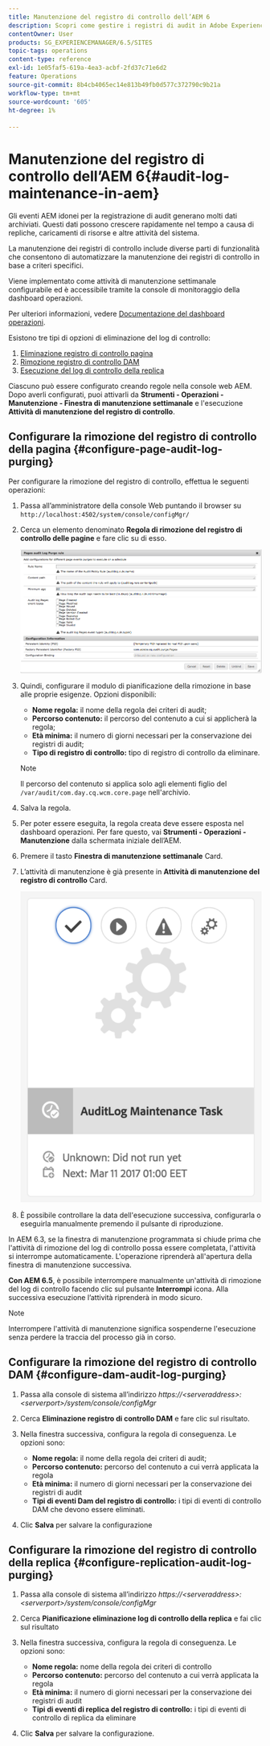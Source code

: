 ```yaml
---
title: Manutenzione del registro di controllo dell’AEM 6
description: Scopri come gestire i registri di audit in Adobe Experience Manager (AEM).
contentOwner: User
products: SG_EXPERIENCEMANAGER/6.5/SITES
topic-tags: operations
content-type: reference
exl-id: 1e05faf5-619a-4ea3-acbf-2fd37c71e6d2
feature: Operations
source-git-commit: 8b4cb4065ec14e813b49fb0d577c372790c9b21a
workflow-type: tm+mt
source-wordcount: '605'
ht-degree: 1%

---
```


# Manutenzione del registro di controllo dell’AEM 6{#audit-log-maintenance-in-aem}

Gli eventi AEM idonei per la registrazione di audit generano molti dati archiviati. Questi dati possono crescere rapidamente nel tempo a causa di repliche, caricamenti di risorse e altre attività del sistema.

La manutenzione dei registri di controllo include diverse parti di funzionalità che consentono di automatizzare la manutenzione dei registri di controllo in base a criteri specifici.

Viene implementato come attività di manutenzione settimanale configurabile ed è accessibile tramite la console di monitoraggio della dashboard operazioni.

Per ulteriori informazioni, vedere [Documentazione del dashboard operazioni](/help/sites-administering/operations-dashboard.md).

Esistono tre tipi di opzioni di eliminazione del log di controllo:

1. [Eliminazione registro di controllo pagina](/help/sites-administering/operations-audit-log.md#configure-page-audit-log-purging)
1. [Rimozione registro di controllo DAM](/help/sites-administering/operations-audit-log.md#configure-dam-audit-log-purging)
1. [Esecuzione del log di controllo della replica](/help/sites-administering/operations-audit-log.md#configure-replication-audit-log-purging)

Ciascuno può essere configurato creando regole nella console web AEM. Dopo averli configurati, puoi attivarli da **Strumenti - Operazioni - Manutenzione - Finestra di manutenzione settimanale** e l&#39;esecuzione **Attività di manutenzione del registro di controllo**.

## Configurare la rimozione del registro di controllo della pagina {#configure-page-audit-log-purging}

Per configurare la rimozione del registro di controllo, effettua le seguenti operazioni:

1. Passa all’amministratore della console Web puntando il browser su `http://localhost:4502/system/console/configMgr/`

1. Cerca un elemento denominato **Regola di rimozione del registro di controllo delle pagine** e fare clic su di esso.

   ![chlimage_1-365](assets/chlimage_1-365.png)

1. Quindi, configurare il modulo di pianificazione della rimozione in base alle proprie esigenze. Opzioni disponibili:

   * **Nome regola:** il nome della regola dei criteri di audit;
   * **Percorso contenuto:** il percorso del contenuto a cui si applicherà la regola;
   * **Età minima:** il numero di giorni necessari per la conservazione dei registri di audit;
   * **Tipo di registro di controllo:** tipo di registro di controllo da eliminare.

   >[!NOTE]
   >
   >Il percorso del contenuto si applica solo agli elementi figlio del `/var/audit/com.day.cq.wcm.core.page` nell&#39;archivio.

1. Salva la regola.
1. Per poter essere eseguita, la regola creata deve essere esposta nel dashboard operazioni. Per fare questo, vai **Strumenti - Operazioni - Manutenzione** dalla schermata iniziale dell’AEM.

1. Premere il tasto **Finestra di manutenzione settimanale** Card.

1. L’attività di manutenzione è già presente in **Attività di manutenzione del registro di controllo** Card.

   ![chlimage_1-366](assets/chlimage_1-366.png)

1. È possibile controllare la data dell&#39;esecuzione successiva, configurarla o eseguirla manualmente premendo il pulsante di riproduzione.

In AEM 6.3, se la finestra di manutenzione programmata si chiude prima che l&#39;attività di rimozione del log di controllo possa essere completata, l&#39;attività si interrompe automaticamente. L&#39;operazione riprenderà all&#39;apertura della finestra di manutenzione successiva.

**Con AEM 6.5**, è possibile interrompere manualmente un&#39;attività di rimozione del log di controllo facendo clic sul pulsante **Interrompi** icona. Alla successiva esecuzione l’attività riprenderà in modo sicuro.

>[!NOTE]
>
>Interrompere l&#39;attività di manutenzione significa sospenderne l&#39;esecuzione senza perdere la traccia del processo già in corso.

## Configurare la rimozione del registro di controllo DAM {#configure-dam-audit-log-purging}

1. Passa alla console di sistema all’indirizzo *https://&lt;serveraddress>:&lt;serverport>/system/console/configMgr*
1. Cerca **Eliminazione registro di controllo DAM** e fare clic sul risultato.
1. Nella finestra successiva, configura la regola di conseguenza. Le opzioni sono:

   * **Nome regola:** il nome della regola dei criteri di audit;
   * **Percorso contenuto:** percorso del contenuto a cui verrà applicata la regola
   * **Età minima:** il numero di giorni necessari per la conservazione dei registri di audit
   * **Tipi di eventi Dam del registro di controllo:** i tipi di eventi di controllo DAM che devono essere eliminati.

1. Clic **Salva** per salvare la configurazione

## Configurare la rimozione del registro di controllo della replica  {#configure-replication-audit-log-purging}

1. Passa alla console di sistema all’indirizzo *https://&lt;serveraddress>:&lt;serverport>/system/console/configMgr*
1. Cerca **Pianificazione eliminazione log di controllo della replica** e fai clic sul risultato
1. Nella finestra successiva, configura la regola di conseguenza. Le opzioni sono:

   * **Nome regola:** nome della regola dei criteri di controllo
   * **Percorso contenuto:** percorso del contenuto a cui verrà applicata la regola
   * **Età minima:** il numero di giorni necessari per la conservazione dei registri di audit
   * **Tipi di eventi di replica del registro di controllo:** i tipi di eventi di controllo di replica da eliminare

1. Clic **Salva** per salvare la configurazione.
